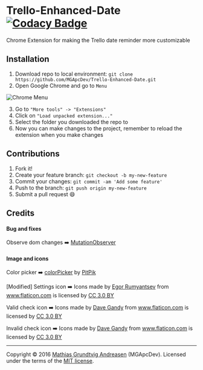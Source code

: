 # Trello-Enhanced-Date [![Codacy Badge](https://api.codacy.com/project/badge/grade/8e4aa286d21749aaae1edc72dd59f41f)](https://www.codacy.com/app/mgapcdev/Trello-Enhanced-Date)
Chrome Extension for making the Trello date reminder more customizable

## Installation

1. Download repo to local environment: `git clone https://github.com/MGApcDev/Trello-Enhanced-Date.git`
2. Open Google Chrome and go to `Menu`

![Chrome Menu](https://www.google.com/intl/en_us/homepage/images/dhp-step1-chrome-win.jpg)

3. Go to `"More tools" -> "Extensions"`
4. Click on `"Load unpacked extension..."`
5. Select the folder you downloaded the repo to
6. Now you can make changes to the project, remember to reload the extension when you make changes

## Contributions
1. Fork it!
2. Create your feature branch: `git checkout -b my-new-feature`
3. Commit your changes: `git commit -am 'Add some feature'`
4. Push to the branch: `git push origin my-new-feature`
5. Submit a pull request :smile:

## Credits

#### Bug and fixes

Observe dom changes :arrow_right: [MutationObserver](http://stackoverflow.com/a/11546242/2741279)

#### Image and icons
Color picker :arrow_right: [colorPicker](https://github.com/PitPik/colorPicker) by [PitPik](https://github.com/PitPik)

[Modified] Settings icon :arrow_right: Icons made by <a href="http://www.flaticon.com/authors/egor-rumyantsev" title="Egor Rumyantsev">Egor Rumyantsev</a> from <a href="http://www.flaticon.com" title="Flaticon">www.flaticon.com</a> is licensed by <a href="http://creativecommons.org/licenses/by/3.0/" title="Creative Commons BY 3.0" target="_blank">CC 3.0 BY</a>

Valid check icon :arrow_right: Icons made by <a href="http://www.flaticon.com/authors/dave-gandy" title="Dave Gandy">Dave Gandy</a> from <a href="http://www.flaticon.com" title="Flaticon">www.flaticon.com</a> is licensed by <a href="http://creativecommons.org/licenses/by/3.0/" title="Creative Commons BY 3.0" target="_blank">CC 3.0 BY</a>

Invalid check icon :arrow_right: Icons made by <a href="http://www.flaticon.com/authors/dave-gandy" title="Dave Gandy">Dave Gandy</a> from <a href="http://www.flaticon.com" title="Flaticon">www.flaticon.com</a> is licensed by <a href="http://creativecommons.org/licenses/by/3.0/" title="Creative Commons BY 3.0" target="_blank">CC 3.0 BY</a>

---
Copyright &copy; 2016 [Mathias Grundtvig Andreasen](https://github.com/MGApcDev) (MGApcDev). Licensed under the terms of the [MIT license](LICENSE.md).
